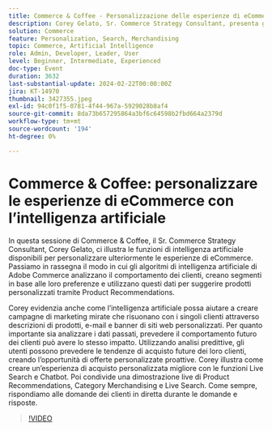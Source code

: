 ```yaml
---
title: Commerce & Coffee - Personalizzazione delle esperienze di eCommerce con l’intelligenza artificiale
description: Corey Gelato, Sr. Commerce Strategy Consultant, presenta gli strumenti basati sull’intelligenza artificiale di Adobe Commerce, tra cui analisi predittive, consigli sui prodotti, Live Search e chatbot, per migliorare le esperienze di eCommerce personalizzate e le campagne di marketing mirate.
solution: Commerce
feature: Personalization, Search, Merchandising
topic: Commerce, Artificial Intelligence
role: Admin, Developer, Leader, User
level: Beginner, Intermediate, Experienced
doc-type: Event
duration: 3632
last-substantial-update: 2024-02-22T00:00:00Z
jira: KT-14970
thumbnail: 3427355.jpeg
exl-id: 94c0f1f5-0781-4f44-967a-5929028b8af4
source-git-commit: 8da73b657295864a3bf6c64598b2fbd664a2379d
workflow-type: tm+mt
source-wordcount: '194'
ht-degree: 0%

---
```


# Commerce &amp; Coffee: personalizzare le esperienze di eCommerce con l’intelligenza artificiale

In questa sessione di Commerce &amp; Coffee, il Sr. Commerce Strategy Consultant, Corey Gelato, ci illustra le funzioni di intelligenza artificiale disponibili per personalizzare ulteriormente le esperienze di eCommerce. Passiamo in rassegna il modo in cui gli algoritmi di intelligenza artificiale di Adobe Commerce analizzano il comportamento dei clienti, creano segmenti in base alle loro preferenze e utilizzano questi dati per suggerire prodotti personalizzati tramite Product Recommendations.

Corey evidenzia anche come l’intelligenza artificiale possa aiutare a creare campagne di marketing mirate che risuonano con i singoli clienti attraverso descrizioni di prodotti, e-mail e banner di siti web personalizzati. Per quanto importante sia analizzare i dati passati, prevedere il comportamento futuro dei clienti può avere lo stesso impatto. Utilizzando analisi predittive, gli utenti possono prevedere le tendenze di acquisto future dei loro clienti, creando l’opportunità di offerte personalizzate proattive. Corey illustra come creare un’esperienza di acquisto personalizzata migliore con le funzioni Live Search e Chatbot. Poi condivide una dimostrazione live di Product Recommendations, Category Merchandising e Live Search. Come sempre, rispondiamo alle domande dei clienti in diretta durante le domande e risposte.

>[!VIDEO](https://video.tv.adobe.com/v/3427493/?learn=on)
